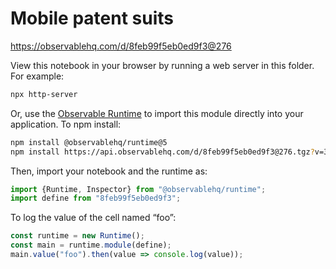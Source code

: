 # Mobile patent suits

https://observablehq.com/d/8feb99f5eb0ed9f3@276

View this notebook in your browser by running a web server in this folder. For
example:

~~~sh
npx http-server
~~~

Or, use the [Observable Runtime](https://github.com/observablehq/runtime) to
import this module directly into your application. To npm install:

~~~sh
npm install @observablehq/runtime@5
npm install https://api.observablehq.com/d/8feb99f5eb0ed9f3@276.tgz?v=3
~~~

Then, import your notebook and the runtime as:

~~~js
import {Runtime, Inspector} from "@observablehq/runtime";
import define from "8feb99f5eb0ed9f3";
~~~

To log the value of the cell named “foo”:

~~~js
const runtime = new Runtime();
const main = runtime.module(define);
main.value("foo").then(value => console.log(value));
~~~
